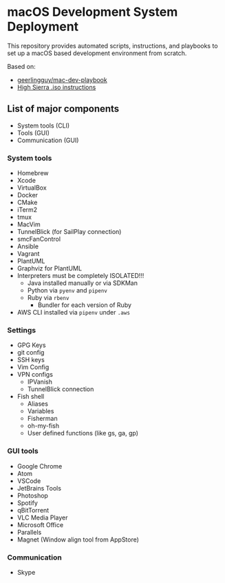 # macOS Development System Deployment

This repository provides automated scripts, instructions, and playbooks to set up a macOS based development environment from scratch.


Based on:
   - [geerlingguy/mac-dev-playbook](https://github.com/geerlingguy/mac-dev-playbook)
   - [High Sierra .iso instructions](https://tobiwashere.de/2017/10/virtualbox-how-to-create-a-macos-high-sierra-vm-to-run-on-a-mac-host-system/)

## List of major components
* System tools (CLI)
* Tools (GUI)
* Communication (GUI)

### System tools
* Homebrew
* Xcode
* VirtualBox
* Docker
* CMake
* iTerm2
* tmux
* MacVim
* TunnelBlick (for SailPlay connection)
* smcFanControl
* Ansible
* Vagrant
* PlantUML
* Graphviz for PlantUML
* Interpreters must be completely ISOLATED!!!
  * Java installed manually or via SDKMan
  * Python via `pyenv` and `pipenv`
  * Ruby via `rbenv` 
    * Bundler for each version of Ruby
* AWS CLI installed via `pipenv` under `.aws`
 
### Settings
* GPG Keys
* git config
* SSH keys
* Vim Config
* VPN configs
  * IPVanish
  * TunnelBlick connection
* Fish shell
  * Aliases
  * Variables
  * Fisherman
  * oh-my-fish
  * User defined functions (like gs, ga, gp)


### GUI tools
* Google Chrome
* Atom
* VSCode
* JetBrains Tools
* Photoshop
* Spotify
* qBitTorrent
* VLC Media Player
* Microsoft Office
* Parallels
* Magnet (Window align tool from AppStore)

### Communication
* Skype 
